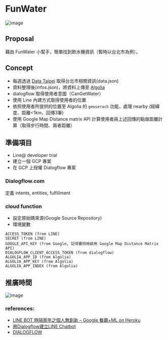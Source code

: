 # FunWater

![image](https://drive.google.com/uc?export=view&id=1jGcoZn_ARZ2YEWuvt3RZagTolb9DkI5U)

## Proposal
藉由 FunWater 小幫手，簡單找到飲水機資訊（暫時以台北市為例）。

## Concept
- 每週透過 [Data Taipei](https://data.taipei/#/) 取得台北市相關資訊(data.json)
- 資料整理後(infos.json)，將資料上傳至 [Algolia](https://www.algolia.com/)
- dialogflow 取得使用者意圖（CanGetWater）
- 使用 Line 內建方式取得使用者的位置
- 依照使用者所提供的位置至 Algolia 的 `geoserach` 功能，處理 nearby (經緯度、距離<1km、回傳3筆)
- 使用 Google Map Distance matrix API 計算使用者與上述回傳的點做距離計算（取得步行時間、兩者距離）

## 準備項目
- Line@ developer trial
- 建立一個 GCP 專案
- 在 GCP 上授權 Dialogflow 專案

### Dialogflow.com

定義 intents, entities, fulfillment

### cloud function

- 設定原始碼來源(Google Source Repository)
- 環境變數

```
ACCESS_TOKEN (from LINE)
SECRET (from LINE)
GOOGLE_API_KEY (from Google, 記得要同時啟用 Google Map Distance Matrix API)
DIALOGFLOW_CLIENT_ACCESS_TOKEN (from dialogflow)
ALGOLIA_APP_ID (from Algolia)
ALGOLIA_APP_KEY (from Algolia)
ALGOLIA_APP_INDEX (from Algolia)
```

## 推廣時間

![image](https://drive.google.com/uc?export=view&id=1kVuA_TMXlv3hJb8wQpJ412vDlxLHvTZY)


### references:
- [LINE BOT 時隔兩年之個人無創新 – Google 餐廳+ML on Heroku](https://site-optimize-note.tk/line-bot-%E6%99%82%E9%9A%94%E5%85%A9%E5%B9%B4%E4%B9%8B%E5%80%8B%E4%BA%BA%E7%84%A1%E5%89%B5%E6%96%B0-google-%E9%A4%90%E5%BB%B3ml-on-heroku/)
- [用Dialogflow建立LINE Chatbot](https://medium.com/@wolkesau/%E5%A6%82%E4%BD%95%E4%BD%BF%E7%94%A8dialogflow%E5%BB%BA%E7%AB%8Bchatbot-1-%E4%BB%8B%E7%B4%B9-62736bcdad95)
- [DIALOGFLOW](https://cloud.google.com/dialogflow/?hl=zh-TW)
